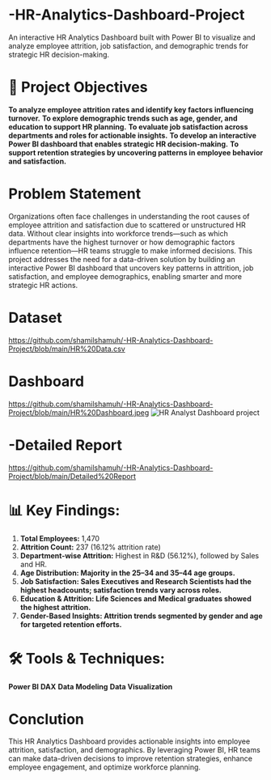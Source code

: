 # -HR-Analytics-Dashboard-Project
An interactive HR Analytics Dashboard built with Power BI to visualize and analyze employee attrition, job satisfaction, and demographic trends for strategic HR decision-making.

# 🎯 Project Objectives

**To analyze employee attrition rates and identify key factors influencing turnover.**
**To explore demographic trends such as age, gender, and education to support HR planning.**
**To evaluate job satisfaction across departments and roles for actionable insights.**
**To develop an interactive Power BI dashboard that enables strategic HR decision-making.**
**To support retention strategies by uncovering patterns in employee behavior and satisfaction.**

# Problem Statement
Organizations often face challenges in understanding the root causes of employee attrition and satisfaction due to scattered or unstructured HR data. Without clear insights into workforce trends—such as which departments have the highest turnover or how demographic factors influence retention—HR teams struggle to make informed decisions. This project addresses the need for a data-driven solution by building an interactive Power BI dashboard that uncovers key patterns in attrition, job satisfaction, and employee demographics, enabling smarter and more strategic HR actions.


# Dataset
https://github.com/shamilshamuh/-HR-Analytics-Dashboard-Project/blob/main/HR%20Data.csv

# Dashboard
https://github.com/shamilshamuh/-HR-Analytics-Dashboard-Project/blob/main/HR%20Dashboard.jpeg
![HR Analyst Dashboard project ](https://github.com/user-attachments/assets/f752a595-3842-455d-83c7-4f06af499e85)


# -Detailed Report

https://github.com/shamilshamuh/-HR-Analytics-Dashboard-Project/blob/main/Detailed%20Report
#  📊 Key Findings:
1. **Total Employees:** 1,470
2. **Attrition Count:** 237 (16.12% attrition rate)
3. **Department-wise Attrition:** Highest in R&D (56.12%), followed by Sales and HR.
4. **Age Distribution: Majority in the 25–34 and 35–44 age groups.**
5. **Job Satisfaction: Sales Executives and Research Scientists had the highest headcounts; satisfaction trends vary across roles.**
6. **Education & Attrition: Life Sciences and Medical graduates showed the highest attrition.**
7. **Gender-Based Insights: Attrition trends segmented by gender and age for targeted retention efforts.**

# 🛠️ Tools & Techniques:
**Power BI**
**DAX**
**Data Modeling**
**Data Visualization**

# Conclution
This HR Analytics Dashboard provides actionable insights into employee attrition, satisfaction, and demographics. By leveraging Power BI, HR teams can make data-driven decisions to improve retention strategies, enhance employee engagement, and optimize workforce planning.

